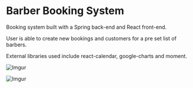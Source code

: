 # Barber Booking System

Booking system built with a Spring back-end and React front-end.

User is able to create new bookings and customers for a pre set list of barbers.

External libraries used include react-calendar, google-charts and moment.


![Imgur](https://i.imgur.com/eOsI3Kl.png)

![Imgur](https://i.imgur.com/BYXzGFQ.png)
